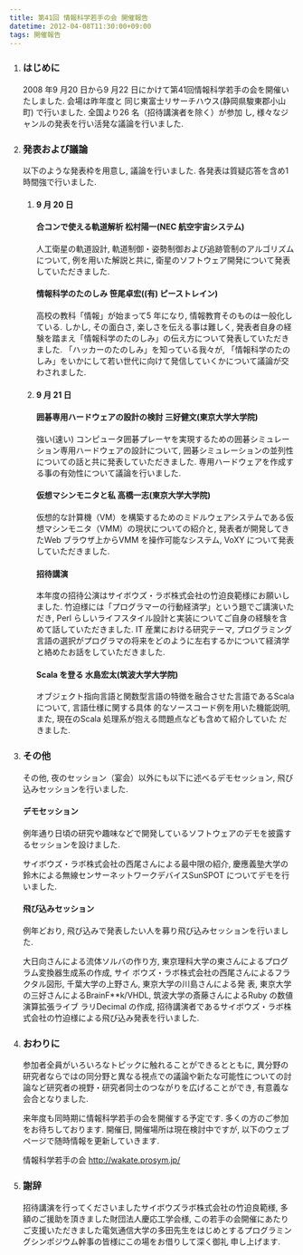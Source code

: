 ```yaml
---
title: 第41回 情報科学若手の会 開催報告
datetime: 2012-04-08T11:30:00+09:00
tags: 開催報告
---
```


<div class="entry_body">

1.  ### はじめに

    2008 年9 月20 日から9 月22 日にかけて第41回情報科学若手の会を開催いたしました. 会場は昨年度と 同じ東富士リサーチハウス(静岡県駿東郡小山町) で行いました. 全国より26 名（招待講演者を除く）が参加 し, 様々なジャンルの発表を行い活発な議論を行いました.

2.  ### 発表および議論

    以下のような発表枠を用意し, 議論を行いました. 各発表は質疑応答を含め1 時間強で行いました.

    1.  #### 9 月 20 日

        #### 合コンで使える軌道解析 松村陽一(NEC 航空宇宙システム)

        人工衛星の軌道設計, 軌道制御・姿勢制御および追跡管制のアルゴリズムについて, 例を用いた解説と共に, 衛星のソフトウェア開発について発表していただきました.

        #### 情報科学のたのしみ 笹尾卓宏((有) ピーストレイン)

        高校の教科「情報」が始まって5 年になり, 情報教育そのものは一般化している. しかし, その面白さ, 楽しさを伝える事は難しく, 発表者自身の経験を踏まえ「情報科学のたのしみ」の伝え方について発表していただきました. 「ハッカーのたのしみ」を知っている我々が, 「情報科学のたのしみ」をいかにして若い世代に向けて発信していくかについて議論が交わされました.

    2.  #### 9 月 21 日

        #### 囲碁専用ハードウェアの設計の検討 三好健文(東京大学大学院)

        強い(速い) コンピュータ囲碁プレーヤを実現するための囲碁シミュレーション専用ハードウェアの設計について, 囲碁シミュレーションの並列性についての話と共に発表していただきました. 専用ハードウェアを作成する事の有効性について議論を行いました.

        #### 仮想マシンモニタと私 高橋一志(東京大学大学院)

        仮想的な計算機（VM）を構築するためのミドルウェアシステムである仮想マシンモニタ（VMM）の現状についての紹介と, 発表者が開発してきたWeb ブラウザ上からVMM を操作可能なシステム, VoXY について発表していただきました.

        #### 招待講演

        本年度の招待公演はサイボウズ・ラボ株式会社の竹迫良範様にお願いしました. 竹迫様には「プログラマーの行動経済学」という題でご講演いただき, Perl らしいライフスタイル設計と実装についてご自身の経験を含めて話していただきました. IT 産業における研究テーマ, プログラミング言語の選択がプログラマの将来をどのように左右するかについて経済学と絡めたお話をしていただきました.

        #### Scala を登る 水島宏太(筑波大学大学院)

        オブジェクト指向言語と関数型言語の特徴を融合させた言語であるScala について, 言語仕様に関する具体 的なソースコード例を用いた機能説明, また, 現在のScala 処理系が抱える問題点なども含めて紹介していた だきました.

3.  ### その他

    その他, 夜のセッション（宴会）以外にも以下に述べるデモセッション, 飛び込みセッションを行いました.

    #### デモセッション

    例年通り日頃の研究や趣味などで開発しているソフトウェアのデモを披露するセッションを設けました.

    サイボウズ・ラボ株式会社の西尾さんによる最中限の紹介, 慶應義塾大学の鈴木による無線センサーネットワークデバイスSunSPOT についてデモを行いました.

    #### 飛び込みセッション

    例年どおり, 飛び込みで発表したい人を募り飛び込みセッションを行いました.

    大日向さんによる流体ソルバの作り方, 東京理科大学の東さんによるプログラム変換器生成系の作成, サイ ボウズ・ラボ株式会社の西尾さんによるフラクタル図形, 千葉大学の上野さん, 東京大学の川島さんによる発 表, 東京大学の三好さんによるBrainF**k/VHDL, 筑波大学の斎藤さんによるRuby の数値演算拡張ライブ ラリDecimal の作成, 招待講演者であるサイボウズ・ラボ株式会社の竹迫様による飛び込み発表を行いました.

4.  ### おわりに

    参加者全員がいろいろなトピックに触れることができるとともに, 異分野の研究者ならではの同分野と異なる視点での議論や新たな可能性についての討論など研究者の視野・研究者同士のつながりを広げることができ, 有意義な会合となりました.

    来年度も同時期に情報科学若手の会を開催する予定です. 多くの方のご参加をお待ちしております. 開催日, 開催場所は現在検討中ですが, 以下のウェブページで随時情報を更新していきます.

    情報科学若手の会 http://wakate.prosym.jp/

5.  ### 謝辞

    招待講演を行ってくださいましたサイボウズラボ株式会社の竹迫良範様, 多額のご援助を頂きました財団法人慶応工学会様, この若手の会開催にあたりご支援いただきました電気通信大学の多田先生をはじめとするプログラミングシンポジウム幹事の皆様にこの場をお借りして深く御礼 申し上げます.

</div>